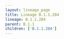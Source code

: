 ```yaml
---
layout: lineage_page
title: Lineage B.1.1.284
lineage: B.1.1.284
parent: B.1.1
children: ['B.1.1.284']
---
```

